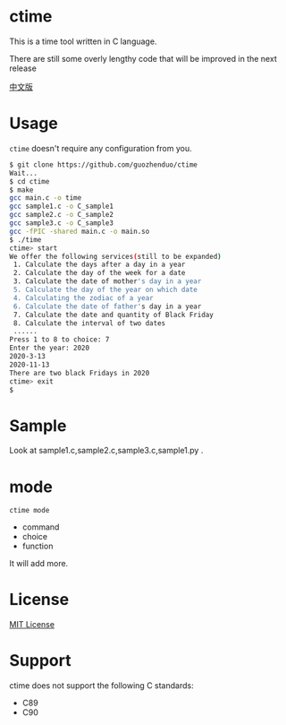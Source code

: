# ctime
This is a time tool written in C language.

There are still some overly lengthy code that will be improved in the next release

[中文版](https://github.com/guozhenduo/ctime/blob/master/CHINESE.md)

# Usage
`ctime` doesn't require any configuration from you.

```bash
$ git clone https://github.com/guozhenduo/ctime
Wait...
$ cd ctime
$ make
gcc main.c -o time
gcc sample1.c -o C_sample1
gcc sample2.c -o C_sample2
gcc sample3.c -o C_sample3
gcc -fPIC -shared main.c -o main.so
$ ./time
ctime> start
We offer the following services(still to be expanded)
 1. Calculate the days after a day in a year
 2. Calculate the day of the week for a date
 3. Calculate the date of mother's day in a year
 5. Calculate the day of the year on which date
 4. Calculating the zodiac of a year
 6. Calculate the date of father's day in a year
 7. Calculate the date and quantity of Black Friday
 8. Calculate the interval of two dates
 ......
Press 1 to 8 to choice: 7
Enter the year: 2020
2020-3-13
2020-11-13
There are two black Fridays in 2020
ctime> exit
$ 
```

# Sample
Look at sample1.c,sample2.c,sample3.c,sample1.py .

# mode
`ctime mode`
 - command
 - choice
 - function

It will add more.

# License 
[MIT License](https://github.com/guozhenduo/ctime/blob/master/LICENSE)

# Support
ctime does not support the following C standards:
* C89
* C90 
